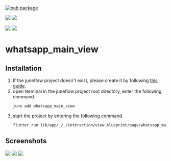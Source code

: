 [![pub package](https://img.shields.io/pub/v/whatsapp_main_view.svg)](https://pub.dartlang.org/packages/whatsapp_main_view)

[![](https://img.shields.io/badge/Module-Hub-007bff?style=for-the-badge&logo=flutter)](https://module.juneflow.org/)
[![](https://img.shields.io/badge/View-Hub-007bff?style=for-the-badge&logo=flutter)](https://view.juneflow.org/)

[![](https://img.shields.io/badge/DISCORD-JOIN%20SERVER-5663F7?style=for-the-badge&logo=discord&logoColor=white)](https://discord.gg/zXXHvAXCug)
[![](https://img.shields.io/badge/KakaoTalk-Join%20Room-FEE500?style=for-the-badge&logo=kakao)](https://open.kakao.com/o/gEwrffbg)
# whatsapp_main_view

##  Installation
1. If the juneflow project doesn't exist, please create it by following [this guide](https://doc.juneflow.org/).
2. open terminal in the juneflow project root directory, enter the following command.
    ```bash
    june add whatsapp_main_view
    ```
3. start the project by entering the following command.
    ```bash
    flutter run lib/app/_/_/interaction/view.blueprint/page/whatsapp_main_view/_/view.dart -d chrome
    ```

## Screenshots
![](https://github.com/juneview-songdo/whatsapp_main_view/assets/21379657/3d076193-082c-4dc3-996d-f215323df12f)
![](https://github.com/juneview-songdo/whatsapp_main_view/assets/21379657/a2b149d7-1607-4a71-a424-290e3a844787)
![](https://github.com/juneview-songdo/whatsapp_main_view/assets/21379657/7d1bea3d-8dc4-4026-918a-14c93b624d77)

